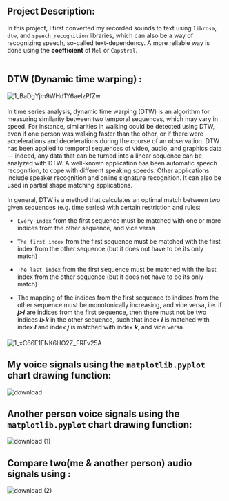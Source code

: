 
## **Project Description:**

In this project, I first converted my recorded sounds to text using `librosa`, `dtw`, and `speech_recognition` libraries, which can also be a way of recognizing speech, so-called text-dependency. A more reliable way is done using the **coefficient** of `Mel` or `Capstral`.
<br>
<br>
## DTW (Dynamic time warping) :
![1_BaDgYjm9WHd1Y6aelzPfZw](https://user-images.githubusercontent.com/91725214/165158918-8743e3ae-7257-4e1d-9ec4-dcfa948bb71f.png)
####
In time series analysis, dynamic time warping (DTW) is an algorithm for measuring similarity between two temporal sequences, which may vary in speed. For instance, similarities in walking could be detected using DTW, even if one person was walking faster than the other, or if there were accelerations and decelerations during the course of an observation. DTW has been applied to temporal sequences of video, audio, and graphics data — indeed, any data that can be turned into a linear sequence can be analyzed with DTW. A well-known application has been automatic speech recognition, to cope with different speaking speeds. Other applications include speaker recognition and online signature recognition. It can also be used in partial shape matching applications.
<br>
<br>
In general, DTW is a method that calculates an optimal match between two given sequences (e.g. time series) with certain restriction and rules:
- `Every index` from the first sequence must be matched with one or more indices from the other sequence, and vice versa
- `The first index` from the first sequence must be matched with the first index from the other sequence (but it does not have to be its only match)
- `The last index` from the first sequence must be matched with the last index from the other sequence (but it does not have to be its only match)

- The mapping of the indices from the first sequence to indices from the other sequence must be monotonically increasing, and vice versa, i.e. if ***j>i***  are indices from the first sequence, then there must not be two indices ***l>k*** in the other sequence, such that index ***i*** is matched with index ***l*** and index ***j*** is matched with index ***k***, and vice versa
####
![1_xC66E1ENK6HO2Z_FRFv25A](https://user-images.githubusercontent.com/91725214/165158949-45813901-40c8-4139-a080-ff29ca93a3f1.png)
####

## My voice signals using the `matplotlib.pyplot` chart drawing function:
![download](https://user-images.githubusercontent.com/91725214/165159557-a40b9724-f9e5-41e1-a668-c988a512eb9a.png)
## Another person voice signals using the `matplotlib.pyplot` chart drawing function:
![download (1)](https://user-images.githubusercontent.com/91725214/165159773-b6b5c240-21e5-4b1a-9953-66194afe06c0.png)
## Compare two(me & another person) audio signals using :
![download (2)](https://user-images.githubusercontent.com/91725214/165162671-291e6924-8712-456f-ab3f-b8b619fdaf67.png)


